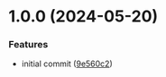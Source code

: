 # 1.0.0 (2024-05-20)


### Features

* initial commit ([9e560c2](https://github.com/dmitrykulakovfrontend/nextjs/commit/9e560c2e5fe9f0d555445ec7cdbf6fcb483fd85c))

